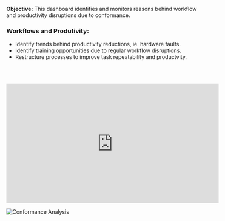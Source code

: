 **Objective:** This dashboard identifies and monitors reasons behind workflow and productivity disruptions due to conformance.

### Workflows and Produtivity:
- Identify trends behind productivity reductions, ie. hardware faults.
- Identify training opportunities due to regular workflow disruptions.
- Restructure processes to improve task repeatability and productvity.

<br><br>
<div align="center">
    <iframe width="560" height="315" src="https://www.youtube.com/embed/HXlKY1L_UVg" frameborder="0" allowfullscreen></iframe>
</div>


![Conformance Analysis](https://www.youtube.com/watch?v=HXlKY1L_UVg)

